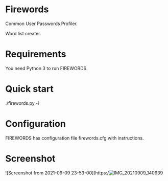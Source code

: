 # Firewords
Common User Passwords Profiler.

Word list creater.

# Requirements
You need Python 3 to run FIREWORDS.

# Quick start
./firewords.py -i

# Configuration
FIREWORDS has configuration file firewords.cfg with instructions.

# Screenshot
![Screenshot from 2021-09-09 23-53-00](https:/![IMG_20210909_140939](https://user-images.githubusercontent.com/88471935/132652994-a47db72f-f87b-4f7c-bbd8-46201e8382c8.jpg)

